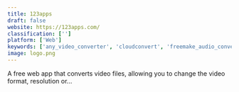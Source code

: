 ```yaml
---
title: 123apps
draft: false 
website: https://123apps.com/
classification: ['']
platform: ['Web']
keywords: ['any_video_converter', 'cloudconvert', 'freemake_audio_converter', 'freemake_video_converter', 'hrcloud2', 'mediacoder', 'movavi_video_converter', 'online_convert', 'online_video_converter', 'vidcoder', 'wundershare_video_converter_ultimate', 'dmmediaconverter']
image: logo.png
---
```

A free web app that converts video files, allowing you to change the video format, resolution or...